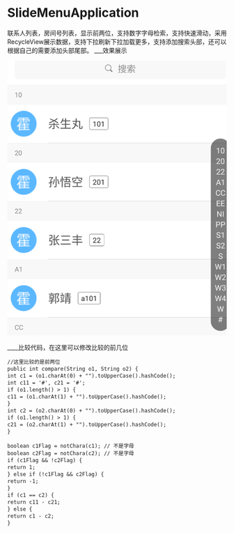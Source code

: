 # SlideMenuApplication
联系人列表，房间号列表，显示前两位，支持数字字母检索，支持快速滑动，采用RecycleView展示数据，支持下拉刷新下拉加载更多，支持添加搜索头部，还可以根据自己的需要添加头部尾部。
___效果展示

![image](https://raw.githubusercontent.com/huokailihappy/SlideMenuApplication/master/SlideMenuApplication/pic/pic1.png)


____比较代码，在这里可以修改比较的前几位

```
//这里比较的是前两位
public int compare(String o1, String o2) {
int c1 = (o1.charAt(0) + "").toUpperCase().hashCode();
int c11 = '#', c21 = '#';
if (o1.length() > 1) {
c11 = (o1.charAt(1) + "").toUpperCase().hashCode();
}
int c2 = (o2.charAt(0) + "").toUpperCase().hashCode();
if (o1.length() > 1) {
c21 = (o2.charAt(1) + "").toUpperCase().hashCode();
}

boolean c1Flag = notChara(c1); // 不是字母
boolean c2Flag = notChara(c2); // 不是字母
if (c1Flag && !c2Flag) {
return 1;
} else if (!c1Flag && c2Flag) {
return -1;
}
if (c1 == c2) {
return c11 - c21;
} else {
return c1 - c2;
}
```
